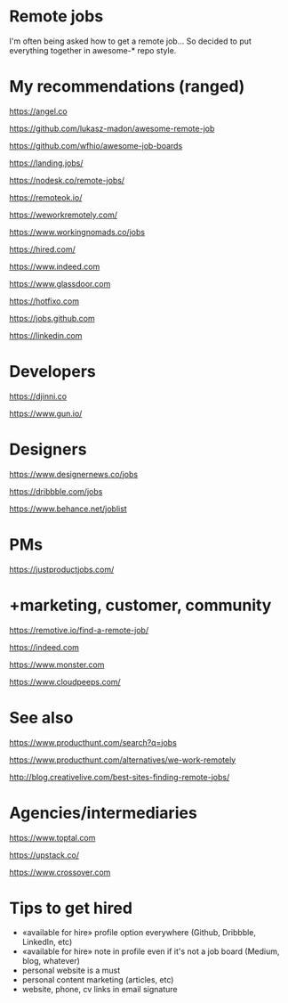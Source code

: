 # Remote jobs
I'm often being asked how to get a remote job… So decided to put everything together in awesome-* repo style.

# My recommendations (ranged)
https://angel.co 

https://github.com/lukasz-madon/awesome-remote-job

https://github.com/wfhio/awesome-job-boards 

https://landing.jobs/

https://nodesk.co/remote-jobs/ 

https://remoteok.io/

https://weworkremotely.com/

https://www.workingnomads.co/jobs

https://hired.com/

https://www.indeed.com

https://www.glassdoor.com

https://hotfixo.com

https://jobs.github.com

https://linkedin.com 

# Developers
https://djinni.co

https://www.gun.io/ 

# Designers
https://www.designernews.co/jobs

https://dribbble.com/jobs

https://www.behance.net/joblist 

# PMs
https://justproductjobs.com/ 

# +marketing, customer, community
https://remotive.io/find-a-remote-job/

https://indeed.com

https://www.monster.com 

https://www.cloudpeeps.com/ 

# See also
https://www.producthunt.com/search?q=jobs 

https://www.producthunt.com/alternatives/we-work-remotely

http://blog.creativelive.com/best-sites-finding-remote-jobs/


# Agencies/intermediaries
https://www.toptal.com

https://upstack.co/

https://www.crossover.com

# Tips to get hired
- «available for hire» profile option everywhere (Github, Dribbble, LinkedIn, etc)
- «available for hire» note in profile even if it's not a job board (Medium, blog, whatever)
- personal website is a must
- personal content marketing (articles, etc)
- website, phone, cv links in email signature
